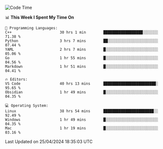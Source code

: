 
<!--START_SECTION:waka-->
![Code Time](http://img.shields.io/badge/Code%20Time-1%2C867%20hrs%2015%20mins-blue)

📊 **This Week I Spent My Time On** 

```text
💬 Programming Languages: 
C++                      30 hrs 1 min        ██████████████████░░░░░░░   71.38 % 
Python                   3 hrs 7 mins        ██░░░░░░░░░░░░░░░░░░░░░░░   07.44 % 
YAML                     2 hrs 7 mins        █░░░░░░░░░░░░░░░░░░░░░░░░   05.06 % 
Go                       1 hr 55 mins        █░░░░░░░░░░░░░░░░░░░░░░░░   04.56 % 
Markdown                 1 hr 51 mins        █░░░░░░░░░░░░░░░░░░░░░░░░   04.41 % 

🔥 Editors: 
VS Code                  40 hrs 13 mins      ████████████████████████░   95.65 % 
Obsidian                 1 hr 49 mins        █░░░░░░░░░░░░░░░░░░░░░░░░   04.35 % 

💻 Operating System: 
Linux                    38 hrs 54 mins      ███████████████████████░░   92.49 % 
Windows                  1 hr 49 mins        █░░░░░░░░░░░░░░░░░░░░░░░░   04.35 % 
Mac                      1 hr 19 mins        █░░░░░░░░░░░░░░░░░░░░░░░░   03.16 % 
```


 Last Updated on 25/04/2024 18:35:03 UTC
<!--END_SECTION:waka-->


